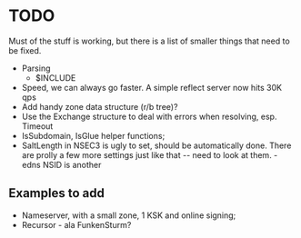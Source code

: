 # TODO

Must of the stuff is working, but there is a list of smaller
things that need to be fixed.

* Parsing
    * $INCLUDE 
* Speed, we can always go faster. A simple reflect server now hits 30K qps
* Add handy zone data structure (r/b tree)?
* Use the Exchange structure to deal with errors when resolving, esp. Timeout
* IsSubdomain, IsGlue helper functions;
* SaltLength in NSEC3 is ugly to set, should be automatically done. There are prolly a few more
    settings just like that -- need to look at them.
    -edns NSID is another

## Examples to add

* Nameserver, with a small zone, 1 KSK and online signing;
* Recursor - ala FunkenSturm?
